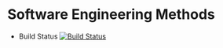 # Software Engineering Methods

- Build Status [![Build Status](https://travis-ci.org/NangCherry/sem.svg?branch=master)](https://travis-ci.org/NangCherry/sem)


